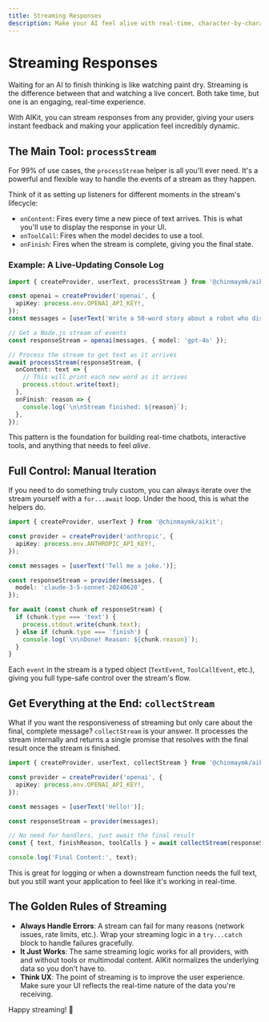 ```yaml
---
title: Streaming Responses
description: Make your AI feel alive with real-time, character-by-character responses from your models.
---
```


# Streaming Responses

Waiting for an AI to finish thinking is like watching paint dry. Streaming is the difference between that and watching a live concert. Both take time, but one is an engaging, real-time experience.

With AIKit, you can stream responses from any provider, giving your users instant feedback and making your application feel incredibly dynamic.

## The Main Tool: `processStream`

For 99% of use cases, the `processStream` helper is all you'll ever need. It's a powerful and flexible way to handle the events of a stream as they happen.

Think of it as setting up listeners for different moments in the stream's lifecycle:

- `onContent`: Fires every time a new piece of text arrives. This is what you'll use to display the response in your UI.
- `onToolCall`: Fires when the model decides to use a tool.
- `onFinish`: Fires when the stream is complete, giving you the final state.

### Example: A Live-Updating Console Log

```typescript
import { createProvider, userText, processStream } from '@chinmaymk/aikit';

const openai = createProvider('openai', {
  apiKey: process.env.OPENAI_API_KEY!,
});
const messages = [userText('Write a 50-word story about a robot who discovers coffee.')];

// Get a Node.js stream of events
const responseStream = openai(messages, { model: 'gpt-4o' });

// Process the stream to get text as it arrives
await processStream(responseStream, {
  onContent: text => {
    // This will print each new word as it arrives
    process.stdout.write(text);
  },
  onFinish: reason => {
    console.log(`\n\nStream finished: ${reason}`);
  },
});
```

This pattern is the foundation for building real-time chatbots, interactive tools, and anything that needs to feel _alive_.

## Full Control: Manual Iteration

If you need to do something truly custom, you can always iterate over the stream yourself with a `for...await` loop. Under the hood, this is what the helpers do.

```typescript
import { createProvider, userText } from '@chinmaymk/aikit';

const provider = createProvider('anthropic', {
  apiKey: process.env.ANTHROPIC_API_KEY!,
});

const messages = [userText('Tell me a joke.')];

const responseStream = provider(messages, {
  model: 'claude-3-5-sonnet-20240620',
});

for await (const chunk of responseStream) {
  if (chunk.type === 'text') {
    process.stdout.write(chunk.text);
  } else if (chunk.type === 'finish') {
    console.log(`\n\nDone! Reason: ${chunk.reason}`);
  }
}
```

Each `event` in the stream is a typed object (`TextEvent`, `ToolCallEvent`, etc.), giving you full type-safe control over the stream's flow.

## Get Everything at the End: `collectStream`

What if you want the responsiveness of streaming but only care about the final, complete message? `collectStream` is your answer. It processes the stream internally and returns a single promise that resolves with the final result once the stream is finished.

```typescript
import { createProvider, userText, collectStream } from '@chinmaymk/aikit';

const provider = createProvider('openai', {
  apiKey: process.env.OPENAI_API_KEY!,
});

const messages = [userText('Hello!')];

const responseStream = provider(messages);

// No need for handlers, just await the final result
const { text, finishReason, toolCalls } = await collectStream(responseStream);

console.log('Final Content:', text);
```

This is great for logging or when a downstream function needs the full text, but you still want your application to feel like it's working in real-time.

## The Golden Rules of Streaming

- **Always Handle Errors**: A stream can fail for many reasons (network issues, rate limits, etc.). Wrap your streaming logic in a `try...catch` block to handle failures gracefully.
- **It Just Works**: The same streaming logic works for all providers, with and without tools or multimodal content. AIKit normalizes the underlying data so you don't have to.
- **Think UX**: The point of streaming is to improve the user experience. Make sure your UI reflects the real-time nature of the data you're receiving.

Happy streaming! 🚀
